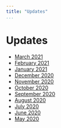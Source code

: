 ```yaml
---
title: "Updates"
...
```


# Updates
- [March 2021](updates/2021-03.html)
- [February 2021](updates/2021-02.html)
- [January 2021](updates/2021-01.html)
- [December 2020](updates/2020-12.html)
- [November 2020](updates/2020-11.html)
- [October 2020](updates/2020-10.html)
- [September 2020](updates/2020-09.html)
- [August 2020](updates/2020-08.html)
- [July 2020](updates/2020-07.html)
- [June 2020](updates/2020-06.html)
- [May 2020](updates/2020-05.html)
